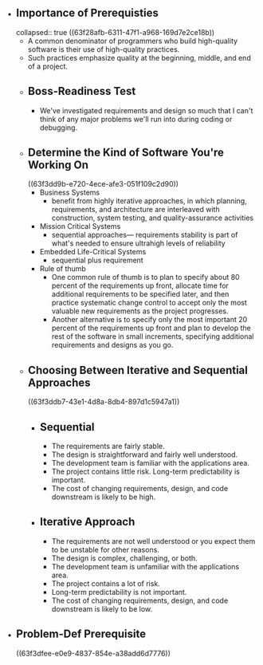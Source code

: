 - ## Importance of Prerequisties
  collapsed:: true
  ((63f28afb-6311-47f1-a968-169d7e2ce18b))
	- A common denominator of programmers who build high-quality software is their use of high-quality practices.
	- Such practices emphasize quality at the beginning, middle, and end of a project.
	- ## Boss-Readiness Test
		- We've investigated requirements and design so much that I can't think of any major problems we'll run into during coding or debugging.
	- ## Determine the Kind of Software You're Working On
	  ((63f3dd9b-e720-4ece-afe3-051f109c2d90))
		- Business Systems
			- benefit from highly iterative approaches, in which planning, requirements, and architecture are interleaved with construction, system testing, and quality-assurance activities
		- Mission Critical Systems
			- sequential approaches— requirements stability is part of what's needed to ensure ultrahigh levels of reliability
		- Embedded Life-Critical Systems
			- sequential plus requirement
		- Rule of thumb
			- One common rule of thumb is to plan to specify about 80 percent of the requirements up front, allocate time for additional requirements to be specified later, and then practice systematic change control to accept only the most valuable new requirements as the project progresses.
			- Another alternative is to specify only the most important 20 percent of the requirements up front and plan to develop the rest of the software in small increments, specifying additional requirements and designs as you go.
	- ## Choosing Between Iterative and Sequential Approaches
	  ((63f3ddb7-43e1-4d8a-8db4-897d1c5947a1))
		- ## Sequential
			- The requirements are fairly stable.
			- The design is straightforward and fairly well understood.
			- The development team is familiar with the applications area.
			- The project contains little risk. Long-term predictability is important.
			- The cost of changing requirements, design, and code downstream is likely to be high.
		- ## Iterative Approach
			- The requirements are not well understood or you expect them to be unstable for other reasons.
			- The design is complex, challenging, or both.
			- The development team is unfamiliar with the applications area.
			- The project contains a lot of risk.
			- Long-term predictability is not important.
			- The cost of changing requirements, design, and code downstream is likely to be low.
- ## Problem-Def Prerequisite
  ((63f3dfee-e0e9-4837-854e-a38add6d7776))